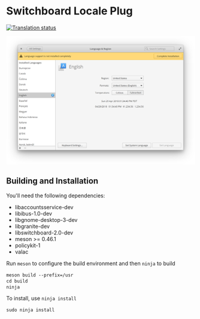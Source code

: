 # Switchboard Locale Plug
[![Translation status](https://l10n.elementary.io/widgets/switchboard/-/switchboard-plug-locale/svg-badge.svg)](https://l10n.elementary.io/engage/switchboard/?utm_source=widget)

![screenshot](data/screenshot.png?raw=true)

## Building and Installation

You'll need the following dependencies:

* libaccountsservice-dev
* libibus-1.0-dev
* libgnome-desktop-3-dev
* libgranite-dev
* libswitchboard-2.0-dev
* meson >= 0.46.1
* policykit-1
* valac

Run `meson` to configure the build environment and then `ninja` to build

    meson build --prefix=/usr
    cd build
    ninja

To install, use `ninja install`

    sudo ninja install
